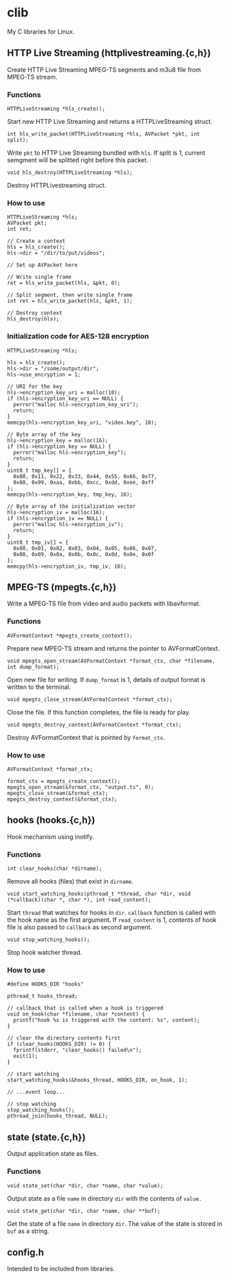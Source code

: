 clib
====

My C libraries for Linux.

## HTTP Live Streaming (httplivestreaming.{c,h})

Create HTTP Live Streaming MPEG-TS segments and m3u8 file from MPEG-TS stream.

### Functions

    HTTPLiveStreaming *hls_create();

Start new HTTP Live Streaming and returns a HTTPLiveStreaming struct.

    int hls_write_packet(HTTPLiveStreaming *hls, AVPacket *pkt, int split);

Write `pkt` to HTTP Live Streaming bundled with `hls`. If split is 1, current semgment will be splitted right before this packet.

    void hls_destroy(HTTPLiveStreaming *hls);

Destroy HTTPLivestreaming struct.

### How to use

    HTTPLiveStreaming *hls;
    AVPacket pkt;
    int ret;

    // Create a context
    hls = hls_create();
    hls->dir = "/dir/to/put/videos";

    // Set up AVPacket here

    // Write single frame
    ret = hls_write_packet(hls, &pkt, 0);

    // Split segment, then write single frame
    int ret = hls_write_packet(hls, &pkt, 1);

    // Destroy context
    hls_destroy(hls);

### Initialization code for AES-128 encryption

    HTTPLiveStreaming *hls;

    hls = hls_create();
    hls->dir = "/some/output/dir";
    hls->use_encryption = 1;

    // URI for the key
    hls->encryption_key_uri = malloc(10);
    if (hls->encryption_key_uri == NULL) {
      perror("malloc hls->encryption_key_uri");
      return;
    }
    memcpy(hls->encryption_key_uri, "video.key", 10);

    // Byte array of the key
    hls->encryption_key = malloc(16);
    if (hls->encryption_key == NULL) {
      perror("malloc hls->encryption_key");
      return;
    }
    uint8_t tmp_key[] = {
      0x00, 0x11, 0x22, 0x33, 0x44, 0x55, 0x66, 0x77,
      0x88, 0x99, 0xaa, 0xbb, 0xcc, 0xdd, 0xee, 0xff
    };
    memcpy(hls->encryption_key, tmp_key, 16);

    // Byte array of the initialization vector
    hls->encryption_iv = malloc(16);
    if (hls->encryption_iv == NULL) {
      perror("malloc hls->encryption_iv");
      return;
    }
    uint8_t tmp_iv[] = {
      0x00, 0x01, 0x02, 0x03, 0x04, 0x05, 0x06, 0x07,
      0x08, 0x09, 0x0a, 0x0b, 0x0c, 0x0d, 0x0e, 0x0f
    };
    memcpy(hls->encryption_iv, tmp_iv, 16);

## MPEG-TS (mpegts.{c,h})

Write a MPEG-TS file from video and audio packets with libavformat.

### Functions

    AVFormatContext *mpegts_create_context();

Prepare new MPEG-TS stream and returns the pointer to AVFormatContext.

    void mpegts_open_stream(AVFormatContext *format_ctx, char *filename, int dump_format);

Open new file for writing. If `dump_format` is 1, details of output format is written to the terminal.

    void mpegts_close_stream(AVFormatContext *format_ctx);

Close the file. If this function completes, the file is ready for play.

    void mpegts_destroy_context(AVFormatContext *format_ctx);

Destroy AVFormatContext that is pointed by `format_ctx`.

### How to use

    AVFormatContext *format_ctx;

    format_ctx = mpegts_create_context();
    mpegts_open_stream(&format_ctx, "output.ts", 0);
    mpegts_close_stream(&format_ctx);
    mpegts_destroy_context(&format_ctx);

## hooks (hooks.{c,h})

Hook mechanism using inotify.

### Functions

    int clear_hooks(char *dirname);

Remove all hooks (files) that exist in `dirname`.

    void start_watching_hooks(pthread_t *thread, char *dir, void (*callback)(char *, char *), int read_content);

Start `thread` that watches for hooks in `dir`. `callback` function is called with the hook name as the first argument. If `read_content` is 1, contents of hook file is also passed to `callback` as second argument.

    void stop_watching_hooks();

Stop hook watcher thread.

### How to use

    #define HOOKS_DIR "hooks"

    pthread_t hooks_thread;

    // callback that is called when a hook is triggered
    void on_hook(char *filename, char *content) {
      printf("hook %s is triggered with the content: %s", content);
    }

    // clear the directory contents first
    if (clear_hooks(HOOKS_DIR) != 0) {
      fprintf(stderr, "clear_hooks() failed\n");
      exit(1);
    }

    // start watching
    start_watching_hooks(&hooks_thread, HOOKS_DIR, on_hook, 1);

    // ...event loop...

    // stop watching
    stop_watching_hooks();
    pthread_join(hooks_thread, NULL);

## state (state.{c,h})

Output application state as files.

### Functions

    void state_set(char *dir, char *name, char *value);

Output state as a file `name` in directory `dir` with the contents of `value.`

    void state_get(char *dir, char *name, char **buf);

Get the state of a file `name` in directory `dir`. The value of the state is stored in `buf` as a string.

## config.h

Intended to be included from libraries.
